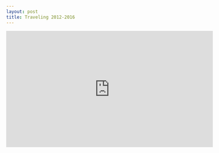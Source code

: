 ```yaml
---
layout: post
title: Traveling 2012-2016
---
```


<iframe width="560" height="315" src="https://www.youtube.com/embed/zU-QNOMcVCo" frameborder="0" allowfullscreen></iframe>


	
